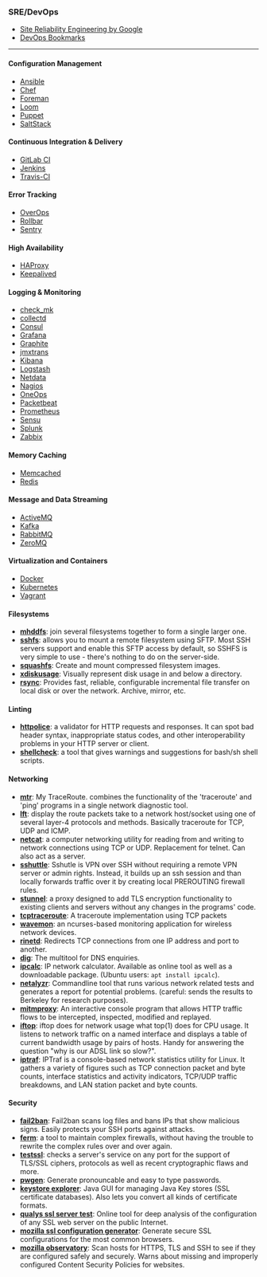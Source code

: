 ### SRE/DevOps

* [Site Reliability Engineering by Google](https://landing.google.com/sre/book.html)
* [DevOps Bookmarks](https://www.devopsbookmarks.com/)

------

#### Configuration Management

* [Ansible](https://www.ansible.com/)
* [Chef](https://www.chef.io/)
* [Foreman](https://theforeman.org/)
* [Loom](https://github.com/bfirsh/loom)
* [Puppet](https://puppet.com/)
* [SaltStack](https://saltstack.com/community/)

#### Continuous Integration & Delivery

* [GitLab CI](https://gitlab.com/gitlab-ci)
* [Jenkins](https://jenkins.io/)
* [Travis-CI](https://travis-ci.org/)

#### Error Tracking

* [OverOps](https://www.overops.com/)
* [Rollbar](https://rollbar.com/)
* [Sentry](https://sentry.io/welcome/)

#### High Availability

* [HAProxy](http://www.haproxy.org/)
* [Keepalived](http://www.keepalived.org/)

#### Logging & Monitoring

* [check_mk](https://mathias-kettner.de/check_mk.html)
* [collectd](http://collectd.org/)
* [Consul](https://www.consul.io/)
* [Grafana](https://grafana.com/)
* [Graphite](http://graphite.readthedocs.io/en/latest/)
* [jmxtrans](https://github.com/jmxtrans/jmxtrans)
* [Kibana](https://www.elastic.co/products/kibana)
* [Logstash](https://www.elastic.co/products/logstash)
* [Netdata](https://my-netdata.io/)
* [Nagios](https://www.nagios.org/)
* [OneOps](http://oneops.com/)
* [Packetbeat](https://www.elastic.co/products/beats/packetbeat)
* [Prometheus](https://prometheus.io/)
* [Sensu](https://sensuapp.org/)
* [Splunk](https://www.splunk.com/)
* [Zabbix](https://www.zabbix.com/)

#### Memory Caching

* [Memcached](http://memcached.org/)
* [Redis](https://redis.io/)

#### Message and Data Streaming

* [ActiveMQ](http://activemq.apache.org/)
* [Kafka](https://kafka.apache.org/)
* [RabbitMQ](https://www.rabbitmq.com/)
* [ZeroMQ](http://zeromq.org/)

#### Virtualization and Containers

* [Docker](https://docs.docker.com/)
* [Kubernetes](https://github.com/kubernetes/kubernetes)
* [Vagrant](https://www.vagrantup.com/)

#### Filesystems

* **[mhddfs](https://romanrm.net/mhddfs)**: join several filesystems together to
  form a single larger one.
* **[sshfs](https://github.com/libfuse/sshfs)**: allows you to mount a remote
  filesystem using SFTP. Most SSH servers support and enable this SFTP access
  by default, so SSHFS is very simple to use - there's nothing to do on the
  server-side.
* **[squashfs](http://squashfs.sourceforge.net/)**: Create and mount compressed
  filesystem images.
* **[xdiskusage](http://xdiskusage.sourceforge.net/)**: Visually represent
  disk usage in and below a directory.
* **[rsync](https://rsync.samba.org/)**: Provides fast, reliable, configurable
  incremental file transfer on local disk or over the network. Archive,
  mirror, etc.

#### Linting

* **[httpolice](https://github.com/vfaronov/httpolice)**: a validator for HTTP
  requests and responses. It can spot bad header syntax, inappropriate status
  codes, and other interoperability problems in your HTTP server or client.
* **[shellcheck](http://www.shellcheck.net/)**: a tool that gives warnings and
  suggestions for bash/sh shell scripts.

#### Networking

* **[mtr](https://www.bitwizard.nl/mtr/)**: My TraceRoute. combines the
  functionality of the 'traceroute' and 'ping' programs in a single network
  diagnostic tool.
* **[lft](https://linux.die.net/man/8/lft)**: display the route packets take
  to a network host/socket using one of several layer-4 protocols and
  methods. Basically traceroute for TCP, UDP and ICMP.
* **[netcat](https://en.wikipedia.org/wiki/Netcat)**: a computer networking
  utility for reading from and writing to network connections using TCP or
  UDP. Replacement for telnet. Can also act as a server.
* **[sshuttle](https://github.com/apenwarr/sshuttle)**: Sshutle is VPN over
  SSH without requiring a remote VPN server or admin rights. Instead, it
  builds up an ssh session and than locally forwards traffic over it by
  creating local PREROUTING firewall rules.
* **[stunnel](https://www.stunnel.org/)**: a proxy designed to add TLS
  encryption functionality to existing clients and servers without any changes
  in the programs' code.
* **[tcptraceroute](https://linux.die.net/man/1/tcptraceroute)**: A traceroute
  implementation using TCP packets
* **[wavemon](https://github.com/uoaerg/wavemon)**: an ncurses-based
  monitoring application for wireless network devices.
* **[rinetd](https://www.boutell.com/rinetd/)**: Redirects TCP connections
  from one IP address and port to another.
* **[dig](https://mediatemple.net/community/products/dv/204644130/understanding-the-dig-command)**:
  The multitool for DNS enquiries.
* **[ipcalc](http://jodies.de/ipcalc)**: IP network calculator. Available as
  online tool as well as a downloadable package. (Ubuntu users: `apt install
  ipcalc`).
* **[netalyzr](http://netalyzr.icsi.berkeley.edu/)**: Commandline tool that
  runs various network related tests and generates a report for potential
  problems. (careful: sends the results to Berkeley for research purposes).
* **[mitmproxy](https://mitmproxy.org/)**: An interactive console program that
  allows HTTP traffic flows to be intercepted, inspected, modified and
  replayed.
* **[iftop](http://www.ex-parrot.com/pdw/iftop/)**: iftop does for network
  usage what top(1) does for CPU usage. It listens to network traffic on a
  named interface and displays a table of current bandwidth usage by pairs of
  hosts. Handy for answering the question "why is our ADSL link so slow?".
* **[iptraf](http://iptraf.seul.org/)**: IPTraf is a console-based network
  statistics utility for Linux. It gathers a variety of figures such as TCP
  connection packet and byte counts, interface statistics and activity
  indicators, TCP/UDP traffic breakdowns, and LAN station packet and byte
  counts.

#### Security

* **[fail2ban](https://www.fail2ban.org/wiki/index.php/Main_Page)**: Fail2ban
  scans log files and bans IPs that show malicious signs. Easily protects your
  SSH ports against attacks.
* **[ferm](http://ferm.foo-projects.org/)**:  a tool to maintain complex
  firewalls, without having the trouble to rewrite the complex rules over and
  over again.
* **[testssl](https://testssl.sh/)**: checks a server's service on any port
  for the support of TLS/SSL ciphers, protocols as well as recent
  cryptographic flaws and more.
* **[pwgen](https://github.com/jbernard/pwgen)**: Generate pronouncable and
  easy to type passwords.
* **[keystore explorer](http://keystore-explorer.org/)**: Java GUI for
  managing Java Key stores (SSL certificate databases). Also lets you convert
  all kinds of certificate formats.
* **[qualys ssl server test](https://www.ssllabs.com/ssltest/)**: Online tool
  for deep analysis of the configuration of any SSL web server on the public
  Internet.
* **[mozilla ssl configuration
  generator](https://mozilla.github.io/server-side-tls/ssl-config-generator/)**:
  Generate secure SSL configurations for the most common browsers.
* **[mozilla observatory](https://observatory.mozilla.org/)**: Scan hosts for
  HTTPS, TLS and SSH to see if they are configured safely and securely. Warns
  about missing and improperly configured Content Security Policies for
  websites.

